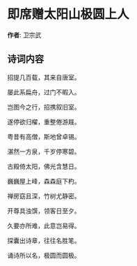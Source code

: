 # 即席赠太阳山极圆上人

**作者**: 卫宗武

## 诗词内容

招提几百载，其来自唐室。

屡此系扁舟，过门不暇入。

岂图今之行，招携叙旧室。

遂停欲归櫂，重整倦游屐。

粤昔有高僧，斯地曾卓锡。

湛然一方泉，千岁停寒碧。

古殿倚太阳，佛光含慧日。

巍巍屋上峰，森森庭下杓。

禅房窈且深，竹树尤静密。

开尊具浊馔，领客日至夕。

久要亦所难，此意岂易得。

探囊出诗章，往往名胜笔。

诵诗所以名，极圆而圆极。

